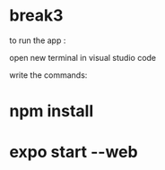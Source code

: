 # break3

to run the app :

open new terminal in visual studio code

write the commands:

# npm install
# expo start --web
